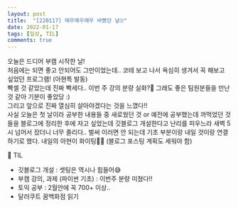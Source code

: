 ```yaml
---
layout: post
title:  "[220117] 매우매우매우 바빴던 날🙄"
date: 2022-01-17
tags: [일상, TIL]
comments: true
---
```

오늘은 드디어 부캠 시작한 날!  
처음에는 되면 좋고 안되어도 그만이었는데.. 코테 보고 나서 욕심히 생겨서 꼭 해보고 싶었던 프로그램! (아현특 발동)  
빡셀 것 같았는데 진짜 빡세다.. 이번 주 강의 분량 실화?🤪 그래도 좋은 팀원분들을 만난 것 같아 기분이 좋았당 :)  
그리고 앞으로 진짜 열심히 살아야겠다는 것을 느꼈다!!  
사실 오늘은 첫 날이라 공부한 내용들 중 새로웠던 것 or 예전에 공부했는데 까먹었던 것들을 블로그에 정리한 후에 자고 싶었는데 깃블로그 개설한다고 난리를 피우느라 새벽 5시 넘어서 잤더니 너무 졸리다.. 벌써 이러면 안 되는데 기초 부분이랑 내일 것이랑 연결하기로 했다. 내일의 아현이 화이팅🙋‍♀️ (블로그 포스팅 계획도 세워야 함)


📝 TIL
- 깃블로그 개설 : 셋팅은 역시나 힘들어😅
- 부캠 강의, 과제 (파이썬 기초) : 이번주 분량 미쳤다!!
- 토익 공부 : 2월안에 꼭 700+ 이상..
- 달러쿠트 꿈백화점 읽기